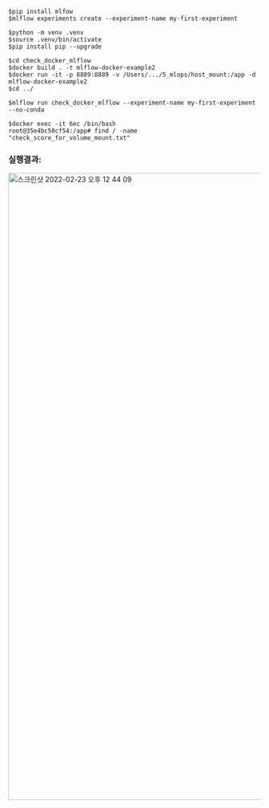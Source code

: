 ```
$pip install mlfow
$mlflow experiments create --experiment-name my-first-experiment

$python -m venv .venv
$source .venv/bin/activate
$pip install pip --upgrade

$cd check_docker_mlflow
$docker build . -t mlflow-docker-example2
$docker run -it -p 8889:8889 -v /Users/.../5_mlops/host_mount:/app -d mlflow-docker-example2
$cd ../

$mlflow run check_docker_mlflow --experiment-name my-first-experiment --no-conda

$docker exec -it 6ec /bin/bash
root@35e4bc50cf54:/app# find / -name "check_score_for_volume_mount.txt"
```

### 실행결과:
<img width="1250" alt="스크린샷 2022-02-23 오후 12 44 09" src="https://user-images.githubusercontent.com/70509258/155258354-10520a92-6ce9-4be7-9e34-c5e642219982.png">

